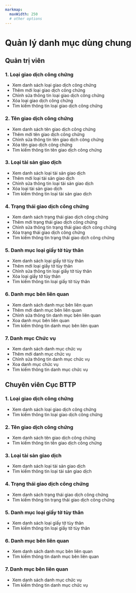 ```yaml
---
markmap:
  maxWidth: 250
  # other options
---
```

# Quản lý danh mục dùng chung
## Quản trị viên
  ### 1. Loại giao dịch công chứng
  - Xem danh sách loại giao dịch công chứng
  - Thêm mới loại giao dịch công chứng
  - Chỉnh sửa thông tin loại giao dịch công chứng
  - Xóa loại giao dịch công chứng
  - Tìm kiếm thông tin loại giao dịch công chứng
     
  ### 2. Tên giao dịch công chứng
  - Xem danh sách tên giao dịch công chứng
  - Thêm mới tên giao dịch công chứng
  - Chỉnh sửa thông tin tên giao dịch công chứng
  - Xóa tên giao dịch công chứng
  - Tìm kiếm thông tin tên giao dịch công chứng
  
  ### 3. Loại tài sản giao dịch
  - Xem danh sách loại tài sản giao dịch
  - Thêm mới loại tài sản giao dịch
  - Chỉnh sửa thông tin loại tài sản giao dịch
  - Xóa loại tài sản giao dịch
  - Tìm kiếm thông tin loại tài sản giao dịch

  ### 4. Trạng thái giao dịch công chứng
  - Xem danh sách trạng thái giao dịch công chứng
  - Thêm mới trạng thái giao dịch công chứng
  - Chỉnh sửa thông tin trạng thái giao dịch công chứng
  - Xóa trạng thái giao dịch công chứng
  - Tìm kiếm thông tin trạng thái giao dịch công chứng
  
  ### 5. Danh mục loại giấy tờ tùy thân
  - Xem danh sách loại giấy tờ tùy thân
  - Thêm mới loại giấy tờ tùy thân
  - Chỉnh sửa thông tin loại giấy tờ tùy thân
  - Xóa loại giấy tờ tùy thân
  - Tìm kiếm thông tin loại giấy tờ tùy thân

  ### 6. Danh mục bên liên quan
  - Xem danh sách danh mục bên liên quan
  - Thêm mới danh mục bên liên quan
  - Chỉnh sửa thông tin danh mục bên liên quan
  - Xoa danh mục bên liên quan
  - Tìm kiếm thông tin danh mục bên liên quan

  ### 7. Danh mục Chức vụ
  - Xem danh sách danh mục chức vụ
  - Thêm mới danh mục chức vụ
  - Chỉnh sửa thông tin danh mục chức vụ
  - Xoa danh mục chức vụ
  - Tìm kiếm thông tin danh mục chức vụ

  
## Chuyên viên Cục BTTP
  ### 1. Loại giao dịch công chứng
  - Xem danh sách loại giao dịch công chứng
  - Tìm kiếm thông tin loại giao dịch công chứng
 
  ### 2. Tên giao dịch công chứng
  - Xem danh sách tên giao dịch công chứng
  - Tìm kiếm thông tin tên giao dịch công chứng
  
  ### 3. Loại tài sản giao dịch
  - Xem danh sách loại tài sản giao dịch
  - Tìm kiếm thông tin loại tài sản giao dịch

  ### 4. Trạng thái giao dịch công chứng
  - Xem danh sách trạng thái giao dịch công chứng
  - Tìm kiếm thông tin trạng thái giao dịch công chứng
  
  ### 5. Danh mục loại giấy tờ tùy thân
  - Xem danh sách loại giấy tờ tùy thân
  - Tìm kiếm thông tin loại giấy tờ tùy thân

  ### 6. Danh mục bên liên quan
  - Xem danh sách danh mục bên liên quan
  - Tìm kiếm thông tin danh mục bên liên quan

  ### 7. Danh mục bên liên quan
  - Xem danh sách danh mục chức vụ
  - Tìm kiếm thông tin danh mục chức vụ






